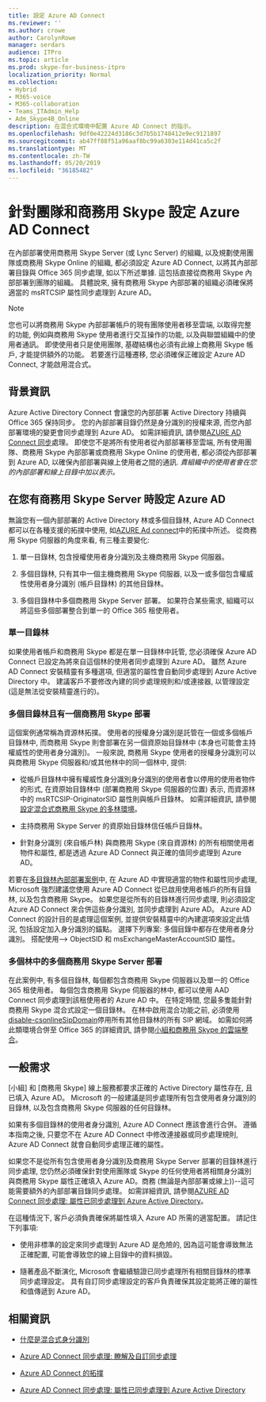 ```yaml
---
title: 設定 Azure AD Connect
ms.reviewer: ''
ms.author: crowe
author: CarolynRowe
manager: serdars
audience: ITPro
ms.topic: article
ms.prod: skype-for-business-itpro
localization_priority: Normal
ms.collection:
- Hybrid
- M365-voice
- M365-collaboration
- Teams_ITAdmin_Help
- Adm_Skype4B_Online
description: 在混合式環境中配置 Azure AD Connect 的指示。
ms.openlocfilehash: 9df0e42224d3186c3d7b5b1748412e9ec9121897
ms.sourcegitcommit: ab47ff88f51a96aaf8bc99a6303e114d41ca5c2f
ms.translationtype: MT
ms.contentlocale: zh-TW
ms.lasthandoff: 05/20/2019
ms.locfileid: "36185482"
---
```

# <a name="configure-azure-ad-connect-for-teams-and-skype-for-business"></a>針對團隊和商務用 Skype 設定 Azure AD Connect
 
在內部部署使用商務用 Skype Server (或 Lync Server) 的組織, 以及規劃使用團隊或商務用 Skype Online 的組織, 都必須設定 Azure AD Connect, 以將其內部部署目錄與 Office 365 同步處理, 如以下所述單據.  這包括直接從商務用 Skype 內部部署到團隊的組織。 具體說來, 擁有商務用 Skype 內部部署的組織必須確保將適當的 msRTCSIP 屬性同步處理到 Azure AD。 

> [!NOTE]
> 您也可以將商務用 Skype 內部部署帳戶的現有團隊使用者移至雲端, 以取得完整的功能, 例如與商務用 Skype 使用者進行交互操作的功能, 以及與聯盟組織中的使用者通訊。 即使使用者只是使用團隊, 基礎結構也必須有此線上商務用 Skype 帳戶, 才能提供額外的功能。  若要進行這種遷移, 您必須確保正確設定 Azure AD Connect, 才能啟用混合式。
 

## <a name="background-information"></a>背景資訊

Azure Active Directory Connect 會讓您的內部部署 Active Directory 持續與 Office 365 保持同步。  您的內部部署目錄仍然是身分識別的授權來源, 而您內部部署環境的變更會同步處理到 Azure AD。 如需詳細資訊, 請參閱[AZURE AD Connect 同步](https://docs.microsoft.com/en-us/azure/active-directory/hybrid/how-to-connect-sync-whatis)處理。 即使您不是將所有使用者從內部部署移至雲端, 所有使用團隊、商務用 Skype 內部部署或商務用 Skype Online 的使用者, 都必須從內部部署到 Azure AD, 以確保內部部署與線上使用者之間的通訊. *貴組織中的使用者會在您的內部部署和線上目錄中加以表示。*


## <a name="configuring-azure-ad-when-you-have-skype-for-business-server"></a>在您有商務用 Skype Server 時設定 Azure AD 

無論您有一個內部部署的 Active Directory 林或多個目錄林, Azure AD Connect 都可以在各種支援的拓撲中使用, 如[AZURE Ad connect](https://docs.microsoft.com/en-us/azure/active-directory/hybrid/plan-connect-topologies)中的拓撲中所述。  從商務用 Skype 伺服器的角度來看, 有三種主要變化: 

1. 單一目錄林, 包含授權使用者身分識別及主機商務用 Skype 伺服器。 

2. 多個目錄林, 只有其中一個主機商務用 Skype 伺服器, 以及一或多個包含權威性使用者身分識別 (帳戶目錄林) 的其他目錄林。 

3. 多個目錄林中多個商務用 Skype Server 部署。 如果符合某些需求, 組織可以將這些多個部署整合到單一的 Office 365 租使用者。

### <a name="single-forest"></a>單一目錄林 

如果使用者帳戶和商務用 Skype 都是在單一目錄林中託管, 您必須確保 Azure AD Connect 已設定為將來自這個林的使用者同步處理到 Azure AD。  雖然 Azure AD Connect 安裝精靈有多種選項, 但適當的屬性會自動同步處理到 Azure Active Directory 中。 建議客戶不要修改內建的同步處理規則和/或連接器, 以管理設定 (這是無法從安裝精靈進行的)。  

### <a name="multiple-forests-with-one-skype-for-business-deployment"></a>多個目錄林且有一個商務用 Skype 部署 

這個案例通常稱為資源林拓撲。 使用者的授權身分識別是託管在一個或多個帳戶目錄林中, 而商務用 Skype 則會部署在另一個資原始目錄林中 (本身也可能會主持權威性的使用者身分識別)。 一般來說, 商務用 Skype 使用者的授權身分識別可以與商務用 Skype 伺服器和/或其他林中的同一個林中, 提供: 

- 從帳戶目錄林中擁有權威性身分識別身分識別的使用者會以停用的使用者物件的形式, 在資原始目錄林中 (部署商務用 Skype 伺服器的位置) 表示, 而資源林中的 msRTCSIP-OriginatorSID 屬性則與帳戶目錄林。 如需詳細資訊, 請參閱[設定混合式商務用 Skype 的多林環境](configure-a-multi-forest-environment-for-hybrid.md)。

- 主持商務用 Skype Server 的資原始目錄林信任帳戶目錄林。  

- 針對身分識別 (來自帳戶林) 與商務用 Skype (來自資源林) 的所有相關使用者物件和屬性, 都是透過 Azure AD Connect 與正確的值同步處理到 Azure AD。  

 若要在[多目錄林內部部署案例](configure-a-multi-forest-environment-for-hybrid.md)中, 在 Azure AD 中實現適當的物件和屬性同步處理, Microsoft 強烈建議您使用 Azure AD Connect 從已啟用使用者帳戶的所有目錄林, 以及包含商務用 Skype。  如果您是從所有的目錄林進行同步處理, 則必須設定 Azure AD Connect 來合併這些身分識別, 並同步處理到 Azure AD。 Azure AD Connect 的設計目的是處理這個案例, 並提供安裝精靈中的內建選項來設定此情況, 包括設定加入身分識別的錨點。  選擇下列專案: 多個目錄中都存在使用者身分識別。 搭配使用--> ObjectSID 和 msExchangeMasterAccountSID 屬性。


### <a name="multiple-skype-for-business-server-deployments-in-multiple-forests"></a>多個林中的多個商務用 Skype Server 部署 

在此案例中, 有多個目錄林, 每個都包含商務用 Skype 伺服器以及單一的 Office 365 租使用者。  每個包含商務用 Skype 伺服器的林中, 都可以使用 AAD Connect 同步處理到該租使用者的 Azure AD 中。 在特定時間, 您最多隻能針對商務用 Skype 混合式設定一個目錄林。 在林中啟用混合功能之前, 必須使用[disable-csonlineSipDomain](https://docs.microsoft.com/en-us/powershell/module/skype/disable-csonlinesipdomain)停用所有其他目錄林的所有 SIP 網域。 如需如何將此類環境合併至 Office 365 的詳細資訊, 請參閱[小組和商務用 Skype 的雲端整合](cloud-consolidation.md)。

## <a name="general-requirements"></a>一般需求 

[小組] 和 [商務用 Skype] 線上服務都要求正確的 Active Directory 屬性存在, 且已填入 Azure AD。  Microsoft 的一般建議是同步處理所有包含使用者身分識別的目錄林, 以及包含商務用 Skype 伺服器的任何目錄林。

 如果有多個目錄林的使用者身分識別, Azure AD Connect 應該會進行合併。 遵循本指南之後, 只要您不在 Azure AD Connect 中修改連接器或同步處理規則, Azure AD Connect 就會自動同步處理正確的屬性。 
  
如果您不是從所有包含使用者身分識別及商務用 Skype Server 部署的目錄林進行同步處理, 您仍然必須確保針對使用團隊或 Skype 的任何使用者將相關身分識別與商務用 Skype 屬性正確填入 Azure AD。商務 (無論是內部部署或線上))--這可能需要額外的內部部署目錄同步處理。 如需詳細資訊, 請參閱[AZURE AD Connect 同步處理: 屬性已同步處理到 Azure Active Directory](https://docs.microsoft.com/en-us/azure/active-directory/hybrid/reference-connect-sync-attributes-synchronized)。

在這種情況下, 客戶必須負責確保將屬性填入 Azure AD 所需的適當配置。 請記住下列事項: 

- 使用非標準的設定來同步處理到 Azure AD 是危險的, 因為這可能會導致無法正確配置, 可能會導致您的線上目錄中的資料損毀。

- 隨著產品不斷演化, Microsoft 會繼續驗證已同步處理所有相關目錄林的標準同步處理設定。 具有自訂同步處理設定的客戶負責確保其設定能將正確的屬性和值傳遞到 Azure AD。 

## <a name="related-information"></a>相關資訊

- [什麼是混合式身分識別](https://docs.microsoft.com/en-us/azure/active-directory/hybrid/whatis-hybrid-identity?toc=%2Fen-us%2Fazure%2Factive-directory%2Fhybrid%2FTOC.json&bc=%2Fen-us%2Fazure%2Fbread%2Ftoc.json)

- [Azure AD Connect 同步處理: 瞭解及自訂同步處理](https://docs.microsoft.com/en-us/azure/active-directory/hybrid/how-to-connect-sync-whatis)

- [Azure AD Connect 的拓撲](https://docs.microsoft.com/en-us/azure/active-directory/hybrid/plan-connect-topologies)

- [Azure AD Connect 同步處理: 屬性已同步處理到 Azure Active Directory](https://docs.microsoft.com/en-us/azure/active-directory/hybrid/reference-connect-sync-attributes-synchronized)

